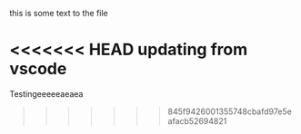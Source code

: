 this is some text to the file

<<<<<<< HEAD
updating from vscode
=======
Testingeeeeeaeaea
>>>>>>> 845f9426001355748cbafd97e5eafacb52694821

